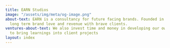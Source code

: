 ```yaml
---
title: EARN Studios
image: "/assets/img/meta/og-image.png"
about-text: EARN is a consultancy for future facing brands. Founded in 2013 to build
  long term brand love and revenue with brave clients.
ventures-about-text: We also invest time and money in developing our own ventures
  to bring learnings into client projects
layout: index
---
```


